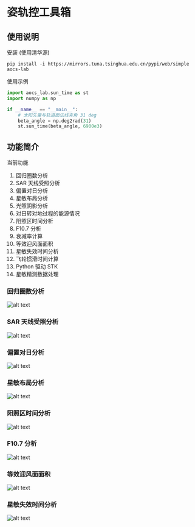 # 姿轨控工具箱

## 使用说明

安装 (使用清华源)

`pip install -i https://mirrors.tuna.tsinghua.edu.cn/pypi/web/simple aocs-lab`

使用示例

```py
import aocs_lab.sun_time as st
import numpy as np

if __name__ == "__main__":
    # 太阳矢量与轨道面法线夹角 31 deg
    beta_angle = np.deg2rad(31)
    st.sun_time(beta_angle, 6900e3)
```

## 功能简介

当前功能

1. 回归圈数分析
2. SAR 天线受照分析
3. 偏置对日分析
4. 星敏布局分析
5. 光照阴影分析
6. 对日转对地过程的能源情况
7. 阳照区时间分析
8. F10.7 分析
9. 衰减率计算
10. 等效迎风面面积
11. 星敏失效时间分析
12. 飞轮惯滑时间计算
13. Python 驱动 STK
14. 星敏精测数据处理


### 回归圈数分析

![alt text](https://i.postimg.cc/rwys18wF/image.png)

### SAR 天线受照分析

![alt text](https://i.postimg.cc/8c8sMMjq/07b726e3-adbe-4110-91e6-374c52536e0c.png)

### 偏置对日分析

![alt text](https://i.postimg.cc/vHtDx1MN/beb2cc20-1e08-4764-8d2d-fa639751145d.png)

### 星敏布局分析

![alt text](https://i.postimg.cc/GpHpfqDW/image-1.png)

### 阳照区时间分析

![alt text](https://i.postimg.cc/XNFr3HP3/b2d38290-2901-4392-83c5-190958959a8d.png)

### F10.7 分析

![alt text](https://i.postimg.cc/j5nLDZdH/3cce67ab-0b2e-469f-a6e5-ee13b9b8874d.png)

### 等效迎风面面积

![alt text](https://i.postimg.cc/sDrv2PFW/977604f2-567a-492a-a0db-02f48094ef5b.png)

### 星敏失效时间分析

![alt text](https://i.postimg.cc/hv9vrvmh/589514ff-5b7a-4dbf-8748-22a92947639c.png)